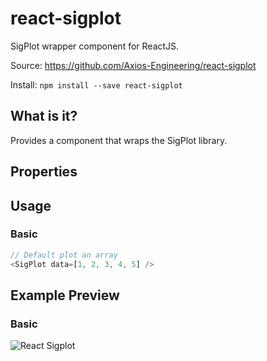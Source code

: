 react-sigplot
===============

SigPlot wrapper component for ReactJS.

Source: https://github.com/Axios-Engineering/react-sigplot

Install: `npm install --save react-sigplot`

## What is it?

Provides a component that wraps the SigPlot library.

## Properties

## Usage

### Basic

```js
// Default plot an array
<SigPlot data=[1, 2, 3, 4, 5] />
```

## Example Preview

### Basic

![React Sigplot](https://i.imgur.com/KnL4ZmQ.png)
